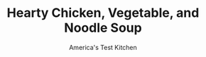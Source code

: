 ---
layout: ../../layouts/MarkdownPostLayout.astro
title: Hearty Chicken, Vegetable, and Noodle Soup
author: America's Test Kitchen
pubDate: 2023-03-15
description: "Our delicious homemade soup recipe comes together so quickly, youll forget all about canned versions."
image_url: https://res.cloudinary.com/hksqkdlah/image/upload/ar_1:1,c_fill,dpr_2.0,f_auto,fl_lossy.progressive.strip_profile,g_faces:auto,q_auto:low,w_344/6550_sfs-chicken-noodle-soup-ii-001-279651
tags: ["Main Courses","Chicken","Vegetables","Weeknight","Soups","30-Minute Suppers"]
calories: 
protein: 
carbohydrates: 
fats: 
fiber: 
ingredients: ["3 tablespoon, unsalted butter","1 , onion, chopped","1 , celery rib, sliced thin","2 , carrots, peeled and sliced into thin rounds","2 teaspoons, minced fresh thyme",", Salt and pepper","8 cups, low-sodium chicken broth","4 ounces, egg noodles (about 2 cups)","1 , rotisserie chicken, skin discarded, meat shredded into bite-sized pieces (about 3 cups)","1 cup, frozen peas"]
serves: 4
time: "30 minutes"
instructions: ["Melt butter in Dutch oven over medium-high heat. Cook onion, celery, carrots, thyme, and 1/2 teaspoon salt until lightly browned, about 5 minutes. Stir in broth and simmer, covered, until vegetables are softened, 10 to 15 minutes.","Add noodles to pot and simmer, uncovered, until tender, about 5 minutes. Off heat, stir in chicken and peas until heated through, about 2 minutes. Season with salt and pepper. Serve."]
nutrition: undefined
notes: "Light n Fluffy brand egg noodles are the test kitchens favorite."
---